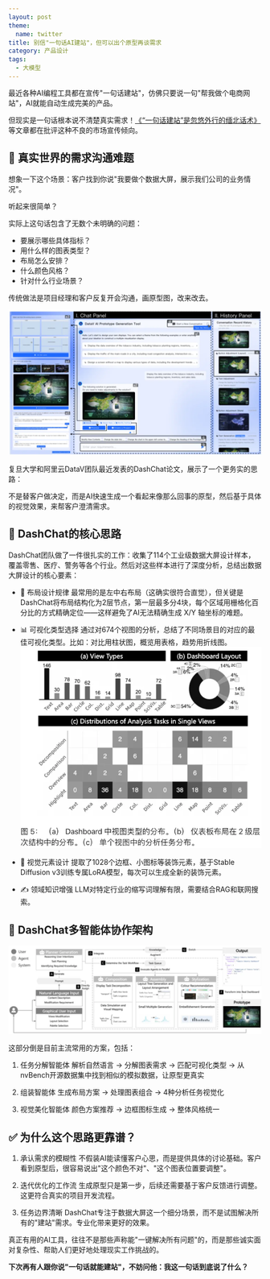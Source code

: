 ```yaml
---
layout: post
theme:
  name: twitter
title: 别信"一句话AI建站"，但可以出个原型再谈需求
category: 产品设计
tags:
  - 大模型
---
```


最近各种AI编程工具都在宣传"一句话建站"，仿佛只要说一句"帮我做个电商网站"，AI就能自动生成完美的产品。

但现实是一句话根本说不清楚真实需求！[《“一句话建站”是忽悠外行的缅北话术》](https://mp.weixin.qq.com/s?__biz=MzkwODMyMDE2NQ==&mid=2247484680&idx=1&sn=f6714a5585f27e4ae1c63c9aa9952523&scene=21#wechat_redirect)等文章都在批评这种不良的市场宣传倾向。

## 🚀 真实世界的需求沟通难题

想象一下这个场景：客户找到你说"我要做个数据大屏，展示我们公司的业务情况"。

听起来很简单？

实际上这句话包含了无数个未明确的问题：

* 要展示哪些具体指标？
* 用什么样的图表类型？
* 布局怎么安排？
* 什么颜色风格？
* 针对什么行业场景？

传统做法是项目经理和客户反复开会沟通，画原型图，改来改去。

![](/images/uploads/dashchat-demo.webp)

复旦大学和阿里云DataV团队最近发表的DashChat论文，展示了一个更务实的思路：

不是替客户做决定，而是AI快速生成一个看起来像那么回事的原型，然后基于具体的视觉效果，来帮客户澄清需求。

## 🔬 DashChat的核心思路

DashChat团队做了一件很扎实的工作：收集了114个工业级数据大屏设计样本，覆盖零售、医疗、警务等各个行业。然后对这些样本进行了深度分析，总结出数据大屏设计的核心要素：

*  📐 布局设计规律
最常用的是左中右布局（这确实很符合直觉），但关键是DashChat将布局结构化为2层节点，第一层最多分4块，每个区域用栅格化百分比的方式精确定位——这样避免了AI无法精确生成 X/Y 轴坐标的难题。

* 📊 可视化类型选择
通过对674个视图的分析，总结了不同场景目的对应的最佳可视化类型。比如：对比用柱状图，概览用表格，趋势用折线图。
![](/images/uploads/dashchat-visual-type.webp)

* 🎨 视觉元素设计
提取了1028个边框、小图标等装饰元素，基于Stable Diffusion v3训练专属LoRA模型，每次可以生成全新的装饰元素。

* ✍️ 领域知识增强
LLM对特定行业的缩写词理解有限，需要结合RAG和联网搜索。

## 🤖 DashChat多智能体协作架构

![](/images/uploads/dashchat-arch.webp)

这部分倒是目前主流常用的方案，包括：

1. 任务分解智能体
解析自然语言 → 分解图表需求 → 匹配可视化类型 → 从nvBench开源数据集中找到相似的模拟数据，让原型更真实

2. 组装智能体
生成布局方案 → 处理图表组合 → 4种分析任务视觉化

3. 视觉美化智能体
颜色方案推荐 → 边框图标生成 → 整体风格统一

## ✅ 为什么这个思路更靠谱？

1. 承认需求的模糊性
不假装AI能读懂客户心思，而是提供具体的讨论基础。客户看到原型后，很容易说出"这个颜色不对"、"这个图表位置要调整"。

2. 迭代优化的工作流
生成原型只是第一步，后续还需要基于客户反馈进行调整。这更符合真实的项目开发流程。

3. 任务边界清晰
DashChat专注于数据大屏这一个细分场景，而不是试图解决所有的"建站"需求。专业化带来更好的效果。

真正有用的AI工具，往往不是那些声称能"一键解决所有问题"的，而是那些诚实面对复杂性、帮助人们更好地处理现实工作挑战的。

**下次再有人跟你说"一句话就能建站"，不妨问他：我这一句话到底说了什么？**
